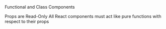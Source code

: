 Functional and Class Components

Props are Read-Only
    All React components must act like pure functions with respect to their props